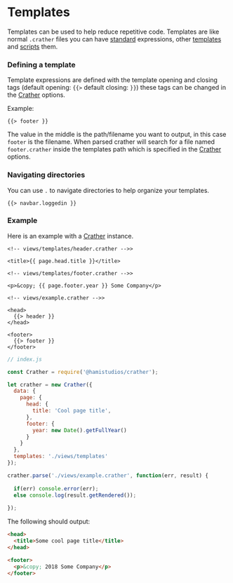 # Templates

Templates can be used to help reduce repetitive code. Templates are like normal `.crather` files you can have [standard](/guides/standard-expressions.md) expressions, other [templates](/guides/templates.md) and [scripts](/guides/scripts.md) them.

### Defining a template

Template expressions are defined with the template opening and closing tags (default opening: `{{>` default closing: `}}`)
these tags can be changed in the [Crather](/reference/Crather.md?id=options) options.

Example:
```text
{{> footer }}
```

The value in the middle is the path/filename you want to output, in this case `footer` is the filename. When parsed crather
will search for a file named `footer.crather` inside the templates path which is specified in the [Crather](/reference/Crather.md?id=options)
options.

### Navigating directories

You can use `.` to navigate directories to help organize your templates.
```text
{{> navbar.loggedin }}
```

### Example

Here is an example with a [Crather](/reference/Crather.md) instance.

```crather
<!-- views/templates/header.crather -->>

<title>{{ page.head.title }}</title>
```

```crather
<!-- views/templates/footer.crather -->>

<p>&copy; {{ page.footer.year }} Some Company</p>
```

```crather
<!-- views/example.crather -->>

<head>
  {{> header }}
</head>

<footer>
  {{> footer }}
</footer>
```

```javascript
// index.js

const Crather = require('@hamistudios/crather');

let crather = new Crather({
  data: {
    page: {
      head: {
        title: 'Cool page title',
      },
      footer: {
        year: new Date().getFullYear()
      }
    }
  },
  templates: './views/templates'
});

crather.parse('./views/example.crather', function(err, result) {
  
  if(err) console.error(err);
  else console.log(result.getRendered());
  
});
```

The following should output:
```html
<head>
  <title>Some cool page title</title>
</head>

<footer>
  <p>&copy; 2018 Some Company</p>
</footer>
```

